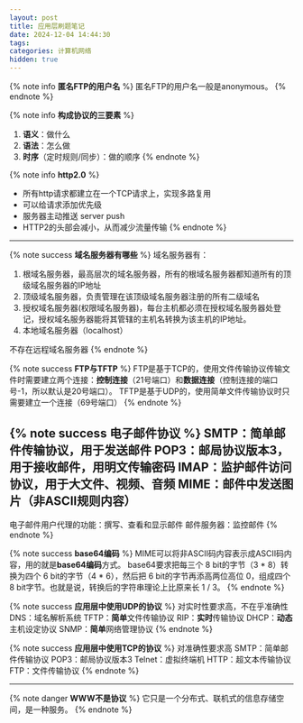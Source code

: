 ```yaml
---
layout: post
title: 应用层刷题笔记
date: 2024-12-04 14:44:30
tags:
categories: 计算机网络
hidden: true
---
```


{% note info **匿名FTP的用户名** %}
匿名FTP的用户名一般是anonymous。
{% endnote %}

{% note info **构成协议的三要素** %}
1. **语义**：做什么
2. **语法**：怎么做
3. **时序**（定时规则/同步）：做的顺序
{% endnote %}

{% note info **http2.0** %}
- 所有http请求都建立在一个TCP请求上，实现多路复用
- 可以给请求添加优先级
- 服务器主动推送 server push
- HTTP2的头部会减小，从而减少流量传输
{% endnote %}

---

{% note success **域名服务器有哪些** %}
域名服务器有：
1. 根域名服务器，最高层次的域名服务器，所有的根域名服务器都知道所有的顶级域名服务器的IP地址
2. 顶级域名服务器，负责管理在该顶级域名服务器注册的所有二级域名
3. 授权域名服务器(权限域名服务器)，每台主机都必须在授权域名服务器处登记，授权域名服务器能将其管辖的主机名转换为该主机的IP地址。
4. 本地域名服务器（localhost）

不存在远程域名服务器
{% endnote %}

{% note success **FTP与TFTP** %}
FTP是基于TCP的，使用文件传输协议传输文件时需要建立两个连接：**控制连接**（21号端口）和**数据连接**（控制连接的端口号-1，所以默认是20号端口）。
TFTP是基于UDP的，使用简单文件传输协议时只需要建立一个连接（69号端口）
{% endnote %}

{% note success **电子邮件协议** %}
SMTP：简单邮件传输协议，用于发送邮件
POP3：邮局协议版本3，用于接收邮件，用明文传输密码
IMAP：监护邮件访问协议，用于大文件、视频、音频
MIME：邮件中发送图片（非ASCII规则内容）
---
电子邮件用户代理的功能：撰写、查看和显示邮件
邮件服务器：监控邮件
{% endnote %}

{% note success **base64编码** %}
MIME可以将非ASCII码内容表示成ASCII码内容，用的就是**base64编码**方式。
base64要求把每三个 8 bit的字节（3 * 8）转换为四个 6 bit的字节（4 * 6），然后把 6 bit的字节再添高两位高位 0，组成四个 8 bit字节。也就是说，转换后的字符串理论上比原来长 1 / 3。
{% endnote %}

{% note success **应用层中使用UDP的协议** %}
对实时性要求高，不在乎准确性
DNS：域名解析系统
TFTP：**简单**文件传输协议
RIP：**实时**传输协议
DHCP：**动态**主机设定协议
SNMP：**简单**网络管理协议
{% endnote %}

{% note success **应用层中使用TCP的协议** %}
对准确性要求高
SMTP：简单邮件传输协议
POP3：邮局协议版本3
Telnet：虚拟终端机
HTTP：超文本传输协议
FTP：文件传输协议
{% endnote %}

---

{% note danger **WWW不是协议** %}
它只是一个分布式、联机式的信息存储空间，是一种服务。
{% endnote %}